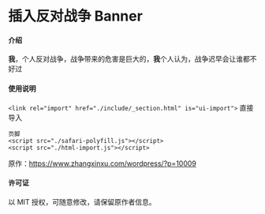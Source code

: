 # 插入反对战争 Banner

#### 介绍
**我**，个人反对战争，战争带来的危害是巨大的，**我**个人认为，战争迟早会让谁都不好过

#### 使用说明

`<link rel="import" href="./include/_section.html" is="ui-import">` 直接导入

```
页脚
<script src="./safari-polyfill.js"></script>
<script src="./html-import.js"></script>
```

原作：<a href="https://www.zhangxinxu.com/wordpress/?p=10009">https://www.zhangxinxu.com/wordpress/?p=10009</a>

#### 许可证

以 MIT 授权，可随意修改，请保留原作者信息。
